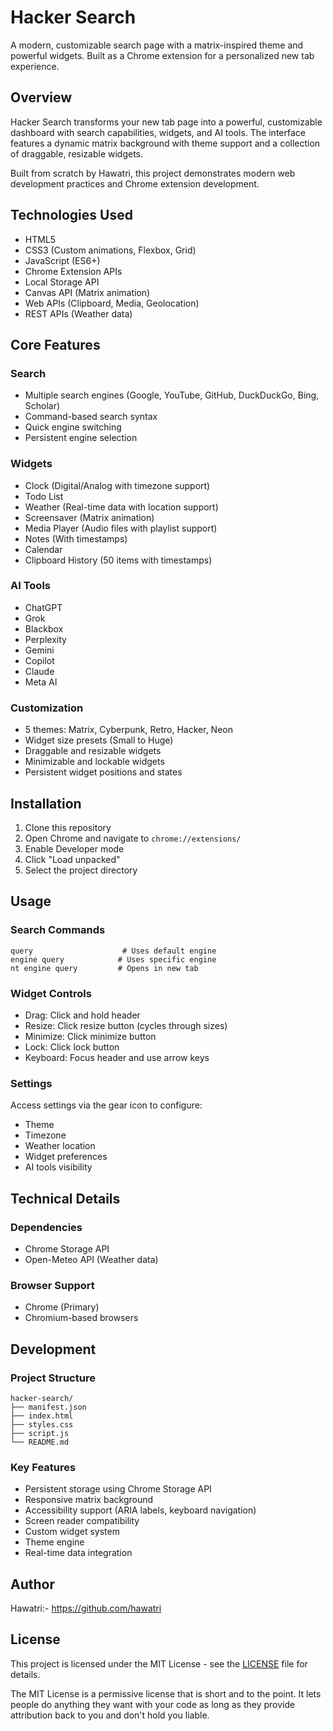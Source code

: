 # Hacker Search

A modern, customizable search page with a matrix-inspired theme and powerful widgets. Built as a Chrome extension for a personalized new tab experience.

## Overview

Hacker Search transforms your new tab page into a powerful, customizable dashboard with search capabilities, widgets, and AI tools. The interface features a dynamic matrix background with theme support and a collection of draggable, resizable widgets.

Built from scratch by Hawatri, this project demonstrates modern web development practices and Chrome extension development.

## Technologies Used

- HTML5
- CSS3 (Custom animations, Flexbox, Grid)
- JavaScript (ES6+)
- Chrome Extension APIs
- Local Storage API
- Canvas API (Matrix animation)
- Web APIs (Clipboard, Media, Geolocation)
- REST APIs (Weather data)

## Core Features

### Search
- Multiple search engines (Google, YouTube, GitHub, DuckDuckGo, Bing, Scholar)
- Command-based search syntax
- Quick engine switching
- Persistent engine selection

### Widgets
- Clock (Digital/Analog with timezone support)
- Todo List
- Weather (Real-time data with location support)
- Screensaver (Matrix animation)
- Media Player (Audio files with playlist support)
- Notes (With timestamps)
- Calendar
- Clipboard History (50 items with timestamps)

### AI Tools
- ChatGPT
- Grok
- Blackbox
- Perplexity
- Gemini
- Copilot
- Claude
- Meta AI

### Customization
- 5 themes: Matrix, Cyberpunk, Retro, Hacker, Neon
- Widget size presets (Small to Huge)
- Draggable and resizable widgets
- Minimizable and lockable widgets
- Persistent widget positions and states

## Installation

1. Clone this repository
2. Open Chrome and navigate to `chrome://extensions/`
3. Enable Developer mode
4. Click "Load unpacked"
5. Select the project directory

## Usage

### Search Commands
```
query                    # Uses default engine
engine query            # Uses specific engine
nt engine query         # Opens in new tab
```

### Widget Controls
- Drag: Click and hold header
- Resize: Click resize button (cycles through sizes)
- Minimize: Click minimize button
- Lock: Click lock button
- Keyboard: Focus header and use arrow keys

### Settings
Access settings via the gear icon to configure:
- Theme
- Timezone
- Weather location
- Widget preferences
- AI tools visibility

## Technical Details

### Dependencies
- Chrome Storage API
- Open-Meteo API (Weather data)

### Browser Support
- Chrome (Primary)
- Chromium-based browsers

## Development

### Project Structure
```
hacker-search/
├── manifest.json
├── index.html
├── styles.css
├── script.js
└── README.md
```

### Key Features
- Persistent storage using Chrome Storage API
- Responsive matrix background
- Accessibility support (ARIA labels, keyboard navigation)
- Screen reader compatibility
- Custom widget system
- Theme engine
- Real-time data integration

## Author

Hawatri:- https://github.com/hawatri

## License

This project is licensed under the MIT License - see the [LICENSE](LICENSE) file for details.

The MIT License is a permissive license that is short and to the point. It lets people do anything they want with your code as long as they provide attribution back to you and don't hold you liable. 